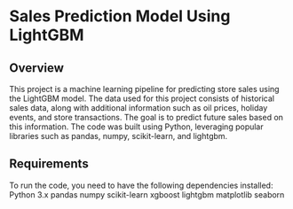 # Sales Prediction Model Using LightGBM
## Overview
This project is a machine learning pipeline for predicting store sales using the LightGBM model. The data used for this project consists of historical sales data, along with additional information such as oil prices, holiday events, and store transactions. The goal is to predict future sales based on this information. The code was built using Python, leveraging popular libraries such as pandas, numpy, scikit-learn, and lightgbm.

## Requirements
To run the code, you need to have the following dependencies installed:
  Python 3.x
  pandas
  numpy
  scikit-learn
  xgboost
  lightgbm
  matplotlib
  seaborn
